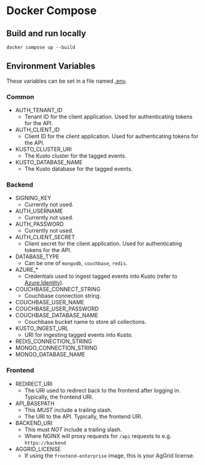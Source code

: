 # Docker Compose

## Build and run locally

```
docker compose up --build
```

## Environment Variables

These variables can be set in a file named [.env](https://docs.docker.com/compose/environment-variables/set-environment-variables/#substitute-with-an-env-file).

### Common

* AUTH_TENANT_ID
  * Tenant ID for the client application. Used for authenticating tokens for the API.
* AUTH_CLIENT_ID
  * Client ID for the client application. Used for authenticating tokens for the API.
* KUSTO_CLUSTER_URI
  * The Kusto cluster for the tagged events.
* KUSTO_DATABASE_NAME
  * The Kusto database for the tagged events.

### Backend

* SIGNING_KEY
  * Currently not used.
* AUTH_USERNAME
  * Currently not used.
* AUTH_PASSWORD
  * Currently not used.
* AUTH_CLIENT_SECRET
  * Client secret for the client application. Used for authenticating tokens for the API.
* DATABASE_TYPE
  * Can be one of `mongodb`, `couchbase`, `redis`. 
* AZURE_*
  * Credentials used to ingest tagged events into Kusto (refer to [Azure.Identity](https://azuresdkdocs.blob.core.windows.net/$web/dotnet/Azure.Identity/1.0.0/api/index.html#environment-variables)).
* COUCHBASE_CONNECT_STRING
  * Couchbase connection string. 
* COUCHBASE_USER_NAME
* COUCHBASE_USER_PASSWORD
* COUCHBASE_DATABASE_NAME
  * Couchbase bucket name to store all collections. 
* KUSTO_INGEST_URL
  * URI for ingesting tagged events into Kusto. 
* REDIS_CONNECTION_STRING
* MONGO_CONNECTION_STRING
* MONGO_DATABASE_NAME

### Frontend

* REDIRECT_URI
  * The URI used to redirect back to the frontend after logging in. Typically, the frontend URI.
* API_BASEPATH
  * This *MUST* include a trailing slash.
  * The URI to the API. Typically, the frontend URI.
* BACKEND_URI
  * This must *NOT* include a trailing slash.
  * Where NGINX will proxy requests for `/api` requests to e.g. `https://backend`
* AGGRID_LICENSE
  * If using the `frontend-enterprise` image, this is your AgGrid license. 
